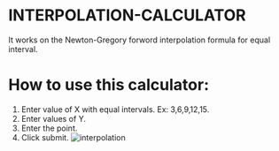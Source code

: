 # INTERPOLATION-CALCULATOR

It works on the Newton-Gregory forword interpolation formula for equal interval.

# How to use this calculator:

1.   Enter value of X with equal intervals. Ex: 3,6,9,12,15.
2.   Enter values of Y.
3.   Enter the point.
4.   Click submit.
     ![interpolation](https://github.com/Shivamtiwari6393/INTERPOLATION-CALCULATOR/assets/115101868/12d891aa-af0f-4056-aa81-3e09512ef615)
